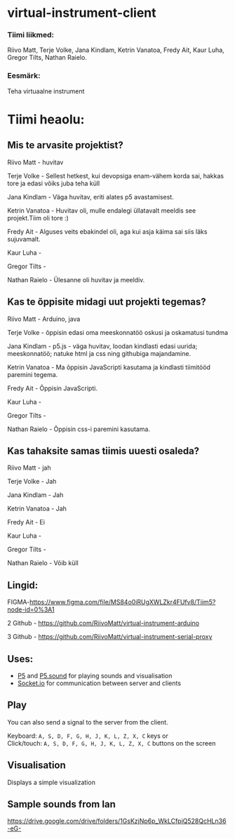 # virtual-instrument-client
### Tiimi liikmed:
Riivo Matt, Terje Volke, Jana Kindlam, Ketrin Vanatoa, Fredy Ait, Kaur Luha, Gregor Tilts, Nathan Raielo.
### Eesmärk:
Teha  virtuaalne instrument

# Tiimi heaolu:
## Mis te arvasite projektist?
Riivo Matt - huvitav

Terje Volke - Sellest hetkest, kui devopsiga enam-vähem korda sai, hakkas tore ja edasi võiks juba teha küll

Jana Kindlam - Väga huvitav, eriti alates p5 avastamisest.

Ketrin Vanatoa - Huvitav oli, mulle endalegi üllatavalt meeldis see projekt.Tiim oli tore :)

Fredy Ait - Alguses veits ebakindel oli, aga kui asja käima sai siis läks sujuvamalt.

Kaur Luha - 

Gregor Tilts - 

Nathan Raielo - Ülesanne oli huvitav ja meeldiv.

## Kas te õppisite midagi uut projekti tegemas?
Riivo Matt - Arduino, java

Terje Volke - õppisin edasi oma meeskonnatöö oskusi ja oskamatusi tundma

Jana Kindlam - p5.js - väga huvitav, loodan kindlasti edasi uurida; meeskonnatöö; natuke html ja css ning githubiga majandamine.

Ketrin Vanatoa - Ma õppisin JavaScripti kasutama ja kindlasti tiimitööd paremini tegema.

Fredy Ait - Õppisin JavaScripti.

Kaur Luha - 

Gregor Tilts - 

Nathan Raielo - Õppisin css-i paremini kasutama.

## Kas tahaksite samas tiimis uuesti osaleda?
Riivo Matt - jah

Terje Volke - Jah

Jana Kindlam - Jah

Ketrin Vanatoa - Jah

Fredy Ait - Ei

Kaur Luha - 

Gregor Tilts - 

Nathan Raielo - Võib küll

## Lingid:
FIGMA-https://www.figma.com/file/MS84o0iRUgXWLZkr4FUfv8/Tiim5?node-id=0%3A1

2 Github - https://github.com/RiivoMatt/virtual-instrument-arduino

3 Github - https://github.com/RiivoMatt/virtual-instrument-serial-proxy

## Uses:
- [P5](https://p5js.org/) and [P5.sound](https://p5js.org/reference/#/libraries/p5.sound) for playing sounds and visualisation
- [Socket.io](https://socket.io/) for communication between server and clients 

## Play
You can also send a signal to the server from the client.

Keyboard: ```A, S, D, F, G, H, J, K, L, Z, X, C``` keys or  
Click/touch: ```A, S, D, F, G, H, J, K, L, Z, X, C``` buttons on the screen

## Visualisation
Displays a simple visualization 

## Sample sounds from Ian

https://drive.google.com/drive/folders/1GsKzjNp6p_WkLCfpiQ528QcHLn36-eG-
